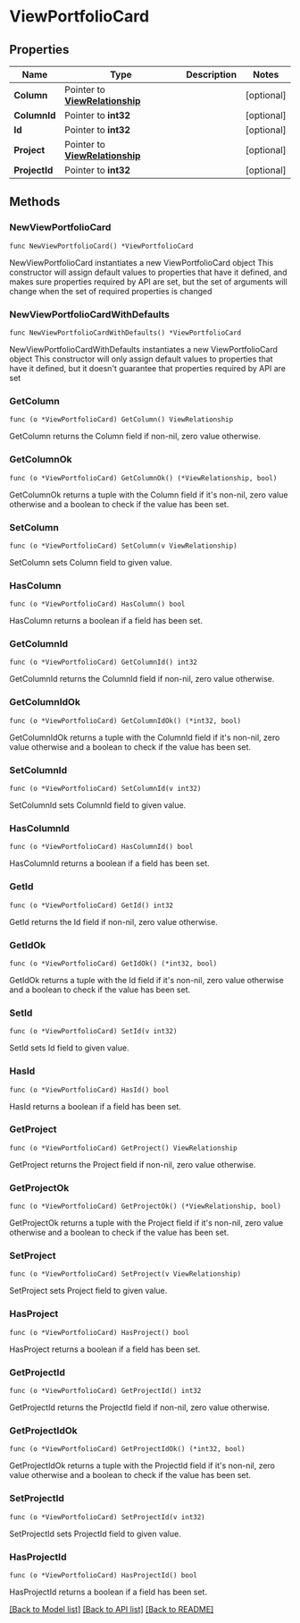 # ViewPortfolioCard

## Properties

Name | Type | Description | Notes
------------ | ------------- | ------------- | -------------
**Column** | Pointer to [**ViewRelationship**](view.Relationship.md) |  | [optional] 
**ColumnId** | Pointer to **int32** |  | [optional] 
**Id** | Pointer to **int32** |  | [optional] 
**Project** | Pointer to [**ViewRelationship**](view.Relationship.md) |  | [optional] 
**ProjectId** | Pointer to **int32** |  | [optional] 

## Methods

### NewViewPortfolioCard

`func NewViewPortfolioCard() *ViewPortfolioCard`

NewViewPortfolioCard instantiates a new ViewPortfolioCard object
This constructor will assign default values to properties that have it defined,
and makes sure properties required by API are set, but the set of arguments
will change when the set of required properties is changed

### NewViewPortfolioCardWithDefaults

`func NewViewPortfolioCardWithDefaults() *ViewPortfolioCard`

NewViewPortfolioCardWithDefaults instantiates a new ViewPortfolioCard object
This constructor will only assign default values to properties that have it defined,
but it doesn't guarantee that properties required by API are set

### GetColumn

`func (o *ViewPortfolioCard) GetColumn() ViewRelationship`

GetColumn returns the Column field if non-nil, zero value otherwise.

### GetColumnOk

`func (o *ViewPortfolioCard) GetColumnOk() (*ViewRelationship, bool)`

GetColumnOk returns a tuple with the Column field if it's non-nil, zero value otherwise
and a boolean to check if the value has been set.

### SetColumn

`func (o *ViewPortfolioCard) SetColumn(v ViewRelationship)`

SetColumn sets Column field to given value.

### HasColumn

`func (o *ViewPortfolioCard) HasColumn() bool`

HasColumn returns a boolean if a field has been set.

### GetColumnId

`func (o *ViewPortfolioCard) GetColumnId() int32`

GetColumnId returns the ColumnId field if non-nil, zero value otherwise.

### GetColumnIdOk

`func (o *ViewPortfolioCard) GetColumnIdOk() (*int32, bool)`

GetColumnIdOk returns a tuple with the ColumnId field if it's non-nil, zero value otherwise
and a boolean to check if the value has been set.

### SetColumnId

`func (o *ViewPortfolioCard) SetColumnId(v int32)`

SetColumnId sets ColumnId field to given value.

### HasColumnId

`func (o *ViewPortfolioCard) HasColumnId() bool`

HasColumnId returns a boolean if a field has been set.

### GetId

`func (o *ViewPortfolioCard) GetId() int32`

GetId returns the Id field if non-nil, zero value otherwise.

### GetIdOk

`func (o *ViewPortfolioCard) GetIdOk() (*int32, bool)`

GetIdOk returns a tuple with the Id field if it's non-nil, zero value otherwise
and a boolean to check if the value has been set.

### SetId

`func (o *ViewPortfolioCard) SetId(v int32)`

SetId sets Id field to given value.

### HasId

`func (o *ViewPortfolioCard) HasId() bool`

HasId returns a boolean if a field has been set.

### GetProject

`func (o *ViewPortfolioCard) GetProject() ViewRelationship`

GetProject returns the Project field if non-nil, zero value otherwise.

### GetProjectOk

`func (o *ViewPortfolioCard) GetProjectOk() (*ViewRelationship, bool)`

GetProjectOk returns a tuple with the Project field if it's non-nil, zero value otherwise
and a boolean to check if the value has been set.

### SetProject

`func (o *ViewPortfolioCard) SetProject(v ViewRelationship)`

SetProject sets Project field to given value.

### HasProject

`func (o *ViewPortfolioCard) HasProject() bool`

HasProject returns a boolean if a field has been set.

### GetProjectId

`func (o *ViewPortfolioCard) GetProjectId() int32`

GetProjectId returns the ProjectId field if non-nil, zero value otherwise.

### GetProjectIdOk

`func (o *ViewPortfolioCard) GetProjectIdOk() (*int32, bool)`

GetProjectIdOk returns a tuple with the ProjectId field if it's non-nil, zero value otherwise
and a boolean to check if the value has been set.

### SetProjectId

`func (o *ViewPortfolioCard) SetProjectId(v int32)`

SetProjectId sets ProjectId field to given value.

### HasProjectId

`func (o *ViewPortfolioCard) HasProjectId() bool`

HasProjectId returns a boolean if a field has been set.


[[Back to Model list]](../README.md#documentation-for-models) [[Back to API list]](../README.md#documentation-for-api-endpoints) [[Back to README]](../README.md)


